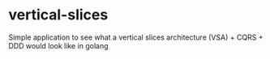 # vertical-slices
Simple application to see what a vertical slices architecture (VSA) + CQRS + DDD would look like in golang
